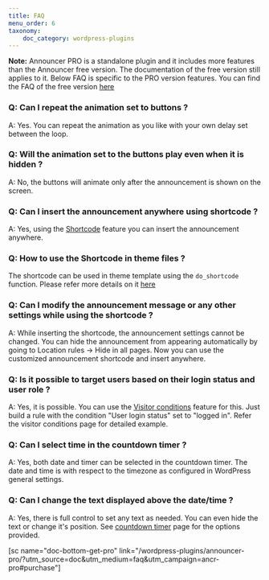 ```yaml
---
title: FAQ
menu_order: 6
taxonomy:
    doc_category: wordpress-plugins
---
```


__Note:__ Announcer PRO is a standalone plugin and it includes more features than the Announcer free version. The documentation of the free version still applies to it. Below FAQ is specific to the PRO version features. You can find the FAQ of the free version [here](../faq.md)

### Q: Can I repeat the animation set to buttons ?

A: Yes. You can repeat the animation as you like with your own delay set between the loop.

### Q: Will the animation set to the buttons play even when it is hidden ?

A: No, the buttons will animate only after the announcement is shown on the screen.

### Q: Can I insert the announcement anywhere using shortcode ?

A: Yes, using the [Shortcode](./shortcodes.md) feature you can insert the announcement anywhere.

### Q: How to use the Shortcode in theme files ?

The shortcode can be used in theme template using the `do_shortcode` function. Please refer more details on it [here](https://developer.wordpress.org/reference/functions/do_shortcode/)

### Q: Can I modify the announcement message or any other settings while using the shortcode ?

A: While inserting the shortcode, the announcement settings cannot be changed. You can hide the announcement from appearing automatically by going to Location rules -> Hide in all pages. Now you can use the customized announcement shortcode and insert anywhere.

### Q: Is it possible to target users based on their login status and user role ?

A: Yes, it is possible. You can use the [Visitor conditions](./visitor-conditions.md) feature for this. Just build a rule with the condition "User login status" set to "logged in". Refer the visitor conditions page for detailed example.

### Q: Can I select time in the countdown timer ?

A: Yes, both date and timer can be selected in the countdown timer. The date and time is with respect to the timezone as configured in WordPress general settings.

### Q: Can I change the text displayed above the date/time ?

A: Yes, there is full control to set any text as needed. You can even hide the text or change it's position. See [countdown timer](./countdown-timer.md) page for the options provided.

[sc name="doc-bottom-get-pro" link="/wordpress-plugins/announcer-pro/?utm_source=doc&utm_medium=faq&utm_campaign=ancr-pro#purchase"]